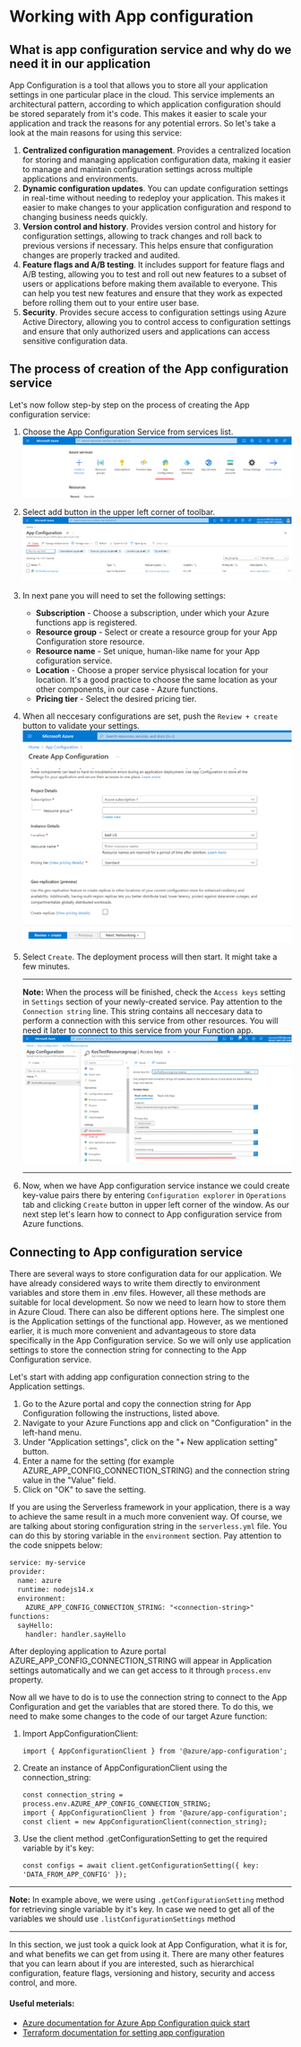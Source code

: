 # Working with App configuration

## What is app configuration service and why do we need it in our application

App Configuration is a tool that allows you to store all your application settings in one particular place in the cloud. This service implements an architectural pattern, according to which application configuration should be stored separately from it's code. This makes it easier to scale your application and track the reasons for any potential errors. So let's take a look at the main reasons for using this service:

1. __Centralized configuration management__. Provides a centralized location for storing and managing application configuration data, making it easier to manage and maintain configuration settings across multiple applications and environments.
2. __Dynamic configuration updates__. You can update configuration settings in real-time without needing to redeploy your application. This makes it easier to make changes to your application configuration and respond to changing business needs quickly.
3. __Version control and history__. Provides version control and history for configuration settings, allowing to track changes and roll back to previous versions if necessary. This helps ensure that configuration changes are properly tracked and audited.
4. __Feature flags and A/B testing__. It includes support for feature flags and A/B testing, allowing you to test and roll out new features to a subset of users or applications before making them available to everyone. This can help you test new features and ensure that they work as expected before rolling them out to your entire user base. 
5. __Security__. Provides secure access to configuration settings using Azure Active Directory, allowing you to control access to configuration settings and ensure that only authorized users and applications can access sensitive configuration data.

## The process of creation of the App configuration service

Let's now follow step-by step on the process of creating the App configuration service:

1. Choose the App Configuration Service from services list. ![img.png](assets/app_config/app_config.png)
2. Select add button in the upper left corner of toolbar. ![img.png](assets/app_config/app_config_create.png)
3. In next pane you will need to set the following settings:
    - __Subscription__ - Choose a subscription, under which your Azure functions app is registered. 
    - __Resource group__ - Select or create a resource group for your App Configuration store resource.
    - __Resource name__ - Set unique, human-like name for your App cofiguration service.  
    - __Location__ - Choose a proper service physiscal location for your location. It's a good practice to choose the same location as your other components, in our case - Azure functions. 
    - __Pricing tier__ - Select the desired pricing tier.
4. When all neccesary configurations are set, push the `Review + create` button to validate your settings. ![img.png](assets/app_config/app_config_setting.png)
5. Select `Create`. The deployment process will then start. It might take a few minutes.

    ---
    __Note:__
    When the process will be finished, check the `Access keys` setting in `Settings` section of your newly-created service. Pay attention to the `Connection string` line. This string contains all neccesary data to perform a connection with this service from other resources. You will need it later to connect to this service from your Function app. ![img.png](assets/app_config/connection_string.png)

    ---
6. Now, when we have App configuration service instance we could create key-value pairs there by entering `Configuration explorer` in `Operations` tab and clicking `Create` button in upper left corner of the window. As our next step let's learn how to connect to App configuration service from Azure functions.

## Connecting to App configuration service

There are several ways to store configuration data for our application. We have already considered ways to write them directly to environment variables and store them in .env files. However, all these methods are suitable for local development. So now we need to learn how to store them in Azure Cloud. There can also be different options here. The simplest one is the Application settings of the functional app. However, as we mentioned earlier, it is much more convenient and advantageous to store data specifically in the App Configuration service. So we will only use application settings to store the connection string for connecting to the App Configuration service.

Let's start with adding app configuration connection string to the Application settings. 
1. Go to the Azure portal and copy the connection string for App Configuration following the instructions, listed above.
2. Navigate to your Azure Functions app and click on "Configuration" in the left-hand menu.
3. Under "Application settings", click on the "+ New application setting" button.
4. Enter a name for the setting (for example AZURE_APP_CONFIG_CONNECTION_STRING) and the connection string value in the "Value" field.
5. Click on "OK" to save the setting.

If you are using the Serverless framework in your application, there is a way to achieve the same result in a much more convenient way. Of course, we are talking about storing configuration string in the `serverless.yml` file. You can do this by storing variable in the `environment` section. Pay attention to the code snippets below:
```
service: my-service
provider:
  name: azure
  runtime: nodejs14.x
  environment:
    AZURE_APP_CONFIG_CONNECTION_STRING: "<connection-string>"
functions:
  sayHello:
    handler: handler.sayHello
```

After deploying application to Azure portal AZURE_APP_CONFIG_CONNECTION_STRING will appear in Application settings automatically and we can get access to it through `process.env` property.

Now all we have to do is to use the connection string to connect to the App Configuration and get the variables that are stored there. To do this, we need to make some changes to the code of our target Azure function:

1. Import AppConfigurationClient:
    ```
    import { AppConfigurationClient } from '@azure/app-configuration';
    ```
2. Create an instance of AppConfigurationClient using the connection_string:
    ```
    const connection_string = process.env.AZURE_APP_CONFIG_CONNECTION_STRING;
    import { AppConfigurationClient } from '@azure/app-configuration';
    const client = new AppConfigurationClient(connection_string);
    ```
3. Use the client method .getConfigurationSetting to get the required variable by it's key:
    ```
    const configs = await client.getConfigurationSetting({ key: 'DATA_FROM_APP_CONFIG' });
    ```
---
__Note:__
In example above, we were using `.getConfigurationSetting` method for retrieving single variable by it's key. In case we need to get all of the variables we should use `.listConfigurationSettings` method

---

In this section, we just took a quick look at App Configuration, what it is for, and what benefits we can get from using it. There are many other features that you can learn about if you are interested, such as hierarchical configuration, feature flags, versioning and history, security and access control, and more.

#### Useful meterials:
 - [Azure documentation for Azure App Configuration quick start ](https://learn.microsoft.com/en-us/azure/azure-app-configuration/quickstart-javascript)
 - [Terraform documentation for setting app configuration](https://registry.terraform.io/providers/hashicorp/azurerm/latest/docs/resources/app_configuration.html)